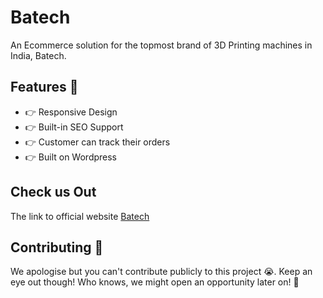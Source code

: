 # Batech
An Ecommerce solution for the topmost brand of 3D Printing machines in India, Batech.

## Features 🔰

* 👉 Responsive Design
* 👉 Built-in SEO Support
* 👉 Customer can track their orders
* 👉 Built on Wordpress

## Check us Out
The link to official website [Batech](https://batechindia.com)

## Contributing 🤝
We apologise but you can't contribute publicly to this project 😭. Keep an eye out though! Who knows, we might open an opportunity later on! 🤩
